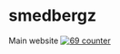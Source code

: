 # smedbergz
Main website
[![69 counter](https://img.shields.io/github/search/t0rre/smedbergz/69.svg?color=brightgreen&style=flat)](https://github.com/t0rre/smedbergz/search?q=69)
